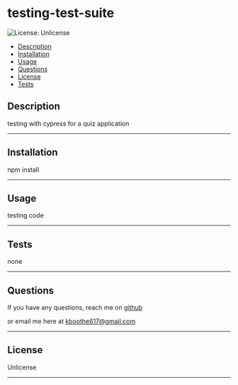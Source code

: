 # testing-test-suite
![License: Unlicense](https://img.shields.io/badge/license-Unlicense-blue)

- [Description](#description)
- [Installation](#installation)
- [Usage](#usage)
- [Questions](#questions)
- [License](#license)
- [Tests](#tests)

## Description

testing with cypress for a quiz application

---

## Installation

npm install

---

## Usage

testing code

---

## Tests

none

---

## Questions

If you have any questions, reach me on [github](https://github.com/KBoothe617)

or email me here at kboothe617@gmail.com

---

## License

Unlicense

---

